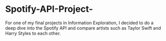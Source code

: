 # Spotify-API-Project-
For one of my final projects in Information Exploration, I decided to do a deep dive into the Spotify API and compare artists such as Taylor Swift and Harry Styles to each other. 
